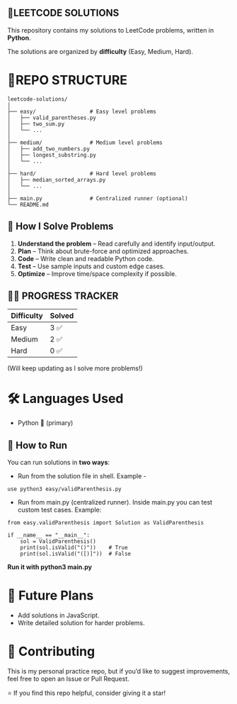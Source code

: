 ## 📄LEETCODE SOLUTIONS

This repository contains my solutions to LeetCode problems, written in **Python**.

The solutions are organized by **difficulty** (Easy, Medium, Hard).


# 📁REPO STRUCTURE


```text
leetcode-solutions/
│
├── easy/                 # Easy level problems
│   ├── valid_parentheses.py
│   ├── two_sum.py
│   └── ...
│
├── medium/               # Medium level problems
│   ├── add_two_numbers.py
│   ├── longest_substring.py
│   └── ...
│
├── hard/                 # Hard level problems
│   ├── median_sorted_arrays.py
│   └── ...
│
├── main.py               # Centralized runner (optional)
└── README.md

```
## 🚀 How I Solve Problems

1. **Understand the problem** – Read carefully and identify input/output.  
2. **Plan** – Think about brute-force and optimized approaches.  
3. **Code** – Write clean and readable Python code.  
4. **Test** – Use sample inputs and custom edge cases.  
5. **Optimize** – Improve time/space complexity if possible.

## 🧑‍💻 PROGRESS TRACKER

| Difficulty | Solved |
| ---------- | ------ |
| Easy       | 3 ✅    |
| Medium     | 2 ✅    |
| Hard       | 0 ✅    |

(Will keep updating as I solve more problems!)

# 🛠️ Languages Used
- Python 🐍 (primary)


## 🚀 How to Run

You can run solutions in **two ways**:
- Run from the solution file in shell.
Example -
```text
use python3 easy/validParenthesis.py
```

- Run from main.py (centralized runner).
Inside main.py you can test custom test cases.
Example:

```text
from easy.validParenthesis import Solution as ValidParenthesis

if __name__ == "__main__":
    sol = ValidParenthesis()
    print(sol.isValid("()"))    # True
    print(sol.isValid("([)]"))  # False
```

**Run it with python3 main.py**




# 🔆 Future Plans
- Add solutions in JavaScript.
- Write detailed solution for harder problems.

# 🤝 Contributing
This is my personal practice repo, but if you’d like to suggest improvements, feel free to open an Issue or Pull Request.


⭐ If you find this repo helpful, consider giving it a star!

